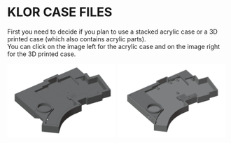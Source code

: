 # KLOR CASE FILES

First you need to decide if you plan to use a stacked acrylic case or a 3D printed case (which also contains acrylic parts).\
You can click on the image left for the acrylic case and on the image right for the 3D printed case.

[<img alt="stacked acrylic case" width="49%" src="/case/docs/images/polydactyl_acryl.png" title="stacked acrylic case" />](/case/acrylic/README.MD)
[<img alt="3D printed case" width="49%" src="/case/docs/images/polydactyl_3dp.png" title="3D printed case" />](/case/3DP/README.MD)
